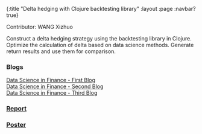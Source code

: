 {:title "Delta hedging with Clojure backtesting library"
 :layout :page
 :navbar? true}

Contributor: WANG Xizhuo

Construct a delta hedging strategy using the backtesting library in Clojure. Optimize the calculation of delta based on data science methods. Generate return results and use them for comparison.

### Blogs
[Data Science in Finance - First Blog](/posts-output/2021-11-21-Blog-Post-WANG-Xizhuo/2021-11-21-Blog-Post-WANG-Xizhuo)<br/>
[Data Science in Finance - Second Blog](/posts-output/2022-01-17-Blog-Post-WANG-Xizhuo/2022-01-17-Blog-Post-WANG-Xizhuo)<br/>
[Data Science in Finance - Third Blog](/posts-output/2022-02-09-Blog-Post-WANG-Xizhuo/2022-02-09-Blog-Post-WANG-Xizhuo)<br/>

### [Report](/pdf/Report-WANG-Xizhuo.pdf)

### [Poster](/pdf/Poster-WANG-Xizhuo.pdf)